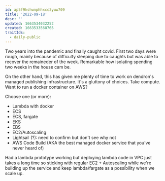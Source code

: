 ```yaml
---
id: ap5f9kshwnphhxcc3yuw709
title: '2022-09-18'
desc: ''
updated: 1663534032252
created: 1663533568765
traitIds:
  - daily-public
---
```


Two years into the pandemic and finally caught covid. First two days were rough, mainly because of difficulty sleeping due to caughts but was able to recover the remaineder of the week. Remarkable how isolating spending two weeks in the house cam be. 

On the other hand, this has given me plenty of time to work on  dendron's managed publishing infrastructure. 
It's a gluttony of choices. Take compute.  Want to run a docker container on AWS? 

Choose one (or more):
- Lambda with docker
- ECS 
- ECS, fargate
- EKS
- EBS
- EC2/Autoscaling
- Lightsail (?): need to confirm but don't see why not
- AWS Code Build (AKA the best managed docker service that you've never heard of)

Had a lambda prototype working but deploying lambda code in VPC just takes a long time so sticking with regular EC2 + Autoscaling while we're building up the service and keep lambda/fargate as a possibility when we scale up. 


